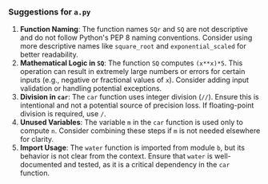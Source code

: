 ### Suggestions for `a.py`

1. **Function Naming**: The function names `SQr` and `SQ` are not descriptive and do not follow Python's PEP 8 naming conventions. Consider using more descriptive names like `square_root` and `exponential_scaled` for better readability.  
2. **Mathematical Logic in `SQ`**: The function `SQ` computes `(x**x)*5`. This operation can result in extremely large numbers or errors for certain inputs (e.g., negative or fractional values of `x`). Consider adding input validation or handling potential exceptions.  
3. **Division in `car`**: The `car` function uses integer division (`//`). Ensure this is intentional and not a potential source of precision loss. If floating-point division is required, use `/`.  
4. **Unused Variables**: The variable `m` in the `car` function is used only to compute `n`. Consider combining these steps if `m` is not needed elsewhere for clarity.  
5. **Import Usage**: The `water` function is imported from module `b`, but its behavior is not clear from the context. Ensure that `water` is well-documented and tested, as it is a critical dependency in the `car` function.

